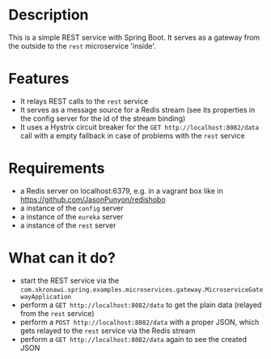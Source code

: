 # Description

This is a simple REST service with Spring Boot. It serves as a gateway from the outside to the `rest` microservice 'inside'.

# Features
* It relays REST calls to the `rest` service
* It serves as a message source for a Redis stream (see its properties in the config server for the id of the stream binding)
* It uses a Hystrix circuit breaker for the `GET http://localhost:8082/data` call with a empty fallback in case of problems with the `rest` service

# Requirements

* a Redis server on localhost:6379, e.g. in a vagrant box like in https://github.com/JasonPunyon/redishobo
* a instance of the `config` server
* a instance of the `eureka` server
* a instance of the `rest` server

# What can it do?

* start the REST service via the `com.skronawi.spring.examples.microservices.gateway.MicroserviceGatewayApplication`
* perform a `GET http://localhost:8082/data` to get the plain data (relayed from the `rest` service)
* perform a `POST http://localhost:8082/data` with a proper JSON, which gets relayed to the `rest` service via the Redis stream
* perform a `GET http://localhost:8082/data` again to see the created JSON